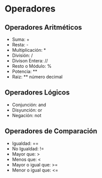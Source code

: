 # Operadores

## Operadores Aritméticos

- Suma: +
- Resta: -
- Multiplicación: *
- División: /
- Divison Entera: //
- Resto o Módulo: %
- Potencia: **
- Raiz: ** número decimal

## Operadores Lógicos

* Conjunción: and
* Disyunción: or
* Negación: not

## Operadores de Comparación

* Igualdad: ==
* No Igualdad: !=
* Mayor que: >
* Menos que: <
* Mayor o igual que: >=
* Menor o igual que: <=